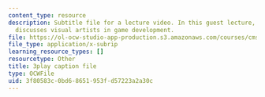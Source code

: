 ```yaml
---
content_type: resource
description: Subtitle file for a lecture video. In this guest lecture, Luigi Guatieri
  discusses visual artists in game development.
file: https://ol-ocw-studio-app-production.s3.amazonaws.com/courses/cms-611j-creating-video-games-fall-2014/3f80583c0bd68651953fd57223a2a30c_gQHbZlo4Exo.srt
file_type: application/x-subrip
learning_resource_types: []
resourcetype: Other
title: 3play caption file
type: OCWFile
uid: 3f80583c-0bd6-8651-953f-d57223a2a30c
---
```

